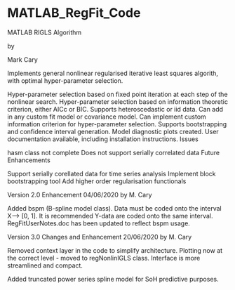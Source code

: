 # MATLAB_RegFit_Code
MATLAB RIGLS Algorithm

by

Mark Cary

Implements general nonlinear regularised iterative least squares algorith, with optimal hyper-parameter selection.

Hyper-parameter selection based on fixed point iteration at each step of the nonlinear search.
Hyper-parameter selection based on information theoretic criterion, either AICc or BIC.
Supports heteroscedastic or iid data.
Can add in any custom fit model or covariance model.
Can implement custom information criterion for hyper-parameter selection.
Supports bootstrapping and confidence interval generation.
Model diagnostic plots created.
User documentation available, including installation instructions.
Issues

hasm class not complete
Does not support serially correlated data
Future Enhancements

Support serially corellated data for time series analysis
Implement block bootstrapping tool
Add higher order regularisation functionals

Version 2.0 Enhancement 04/06/2020 by M. Cary

Added bspm (B-spline model class). Data must be coded onto the interval X--> [0, 1]. It is recommended Y-data are coded onto 
the same interval. RegFitUserNotes.doc has been updated to reflect bspm usage.

Version 3.0 Changes and Enhancement 20/06/2020 by M. Cary

Removed context layer in the code to simplify architecture. Plotting now at
the correct level - moved to regNonlinIGLS class. Interface is more streamlined
and compact.

Added truncated power series spline model for SoH predictive purposes. 